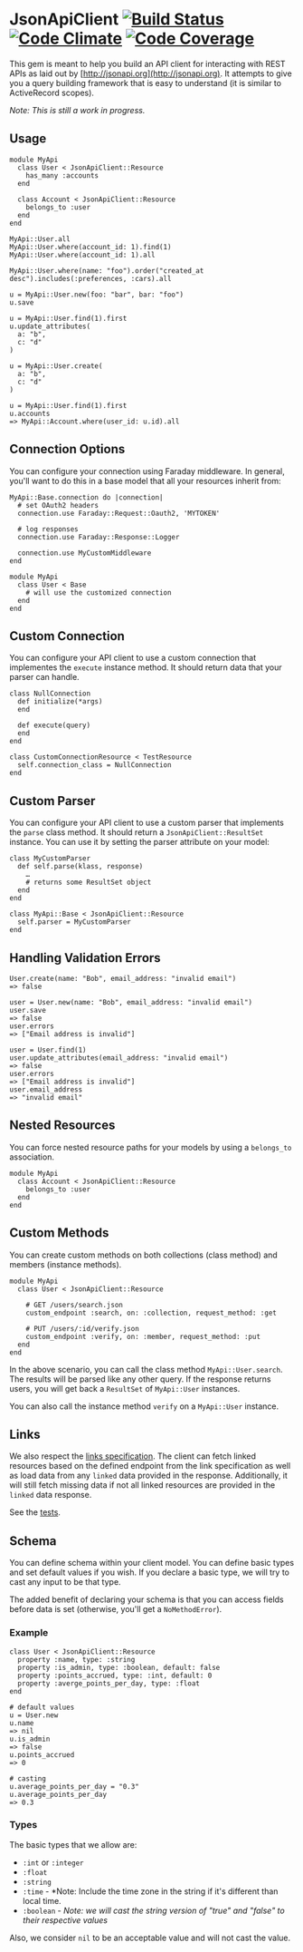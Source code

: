 # JsonApiClient [![Build Status](https://travis-ci.org/chingor13/json_api_client.png)](https://travis-ci.org/chingor13/json_api_client) [![Code Climate](https://codeclimate.com/github/chingor13/json_api_client.png)](https://codeclimate.com/github/chingor13/json_api_client) [![Code Coverage](https://codeclimate.com/github/chingor13/json_api_client/coverage.png)](https://codeclimate.com/github/chingor13/json_api_client)

This gem is meant to help you build an API client for interacting with REST APIs as laid out by [http://jsonapi.org](http://jsonapi.org). It attempts to give you a query building framework that is easy to understand (it is similar to ActiveRecord scopes).

*Note: This is still a work in progress.*

## Usage

```
module MyApi
  class User < JsonApiClient::Resource
    has_many :accounts
  end
  
  class Account < JsonApiClient::Resource
  	belongs_to :user
  end
end

MyApi::User.all
MyApi::User.where(account_id: 1).find(1)
MyApi::User.where(account_id: 1).all

MyApi::User.where(name: "foo").order("created_at desc").includes(:preferences, :cars).all

u = MyApi::User.new(foo: "bar", bar: "foo")
u.save

u = MyApi::User.find(1).first
u.update_attributes(
  a: "b",
  c: "d"
)

u = MyApi::User.create(
  a: "b",
  c: "d"
)

u = MyApi::User.find(1).first
u.accounts
=> MyApi::Account.where(user_id: u.id).all
```

## Connection Options

You can configure your connection using Faraday middleware. In general, you'll want 
to do this in a base model that all your resources inherit from:

```
MyApi::Base.connection do |connection|
  # set OAuth2 headers
  connection.use Faraday::Request::Oauth2, 'MYTOKEN'

  # log responses
  connection.use Faraday::Response::Logger

  connection.use MyCustomMiddleware
end

module MyApi
  class User < Base
    # will use the customized connection
  end
end
```

## Custom Connection

You can configure your API client to use a custom connection that implementes the `execute` instance method. It should return data that your parser can handle.

```
class NullConnection
  def initialize(*args)
  end

  def execute(query)
  end
end

class CustomConnectionResource < TestResource
  self.connection_class = NullConnection
end

```

## Custom Parser

You can configure your API client to use a custom parser that implements the `parse` class method.  It should return a `JsonApiClient::ResultSet` instance. You can use it by setting the parser attribute on your model:

```
class MyCustomParser
  def self.parse(klass, response)
  	…
  	# returns some ResultSet object
  end
end

class MyApi::Base < JsonApiClient::Resource
  self.parser = MyCustomParser
end
```

## Handling Validation Errors

```
User.create(name: "Bob", email_address: "invalid email")
=> false

user = User.new(name: "Bob", email_address: "invalid email")
user.save
=> false
user.errors
=> ["Email address is invalid"]

user = User.find(1)
user.update_attributes(email_address: "invalid email")
=> false
user.errors
=> ["Email address is invalid"]
user.email_address
=> "invalid email"
```

## Nested Resources

You can force nested resource paths for your models by using a `belongs_to` association.

```
module MyApi
  class Account < JsonApiClient::Resource
  	belongs_to :user
  end
end
```

## Custom Methods

You can create custom methods on both collections (class method) and members (instance methods).

```
module MyApi
  class User < JsonApiClient::Resource
  
  	# GET /users/search.json
  	custom_endpoint :search, on: :collection, request_method: :get
  	
  	# PUT /users/:id/verify.json
  	custom_endpoint :verify, on: :member, request_method: :put
  end
end
```

In the above scenario, you can call the class method `MyApi::User.search`.  The results will be parsed like any other query.  If the response returns users, you will get back a `ResultSet` of `MyApi::User` instances.

You can also call the instance method `verify` on a `MyApi::User` instance.

## Links

We also respect the [links specification](http://jsonapi.org/format/#document-structure-resource-relationships). The client can fetch linked resources based on the defined endpoint from the link specification as well as load data from any `linked` data provided in the response. Additionally, it will still fetch missing data if not all linked resources are provided in the `linked` data response.

See the [tests](https://github.com/chingor13/json_api_client/blob/master/test/unit/links_test.rb).

## Schema

You can define schema within your client model. You can define basic types and set default values if you wish. If you declare a basic type, we will try to cast any input to be that type. 

The added benefit of declaring your schema is that you can access fields before data is set (otherwise, you'll get a `NoMethodError`).

### Example

```
class User < JsonApiClient::Resource
  property :name, type: :string
  property :is_admin, type: :boolean, default: false
  property :points_accrued, type: :int, default: 0
  property :averge_points_per_day, type: :float
end

# default values
u = User.new
u.name
=> nil
u.is_admin
=> false
u.points_accrued
=> 0

# casting
u.average_points_per_day = "0.3"
u.average_points_per_day
=> 0.3

```

### Types

The basic types that we allow are:

* `:int` or `:integer`
* `:float`
* `:string`
* `:time` - *Note: Include the time zone in the string if it's different than local time.
* `:boolean` - *Note: we will cast the string version of "true" and "false" to their respective values*

Also, we consider `nil` to be an acceptable value and will not cast the value.
